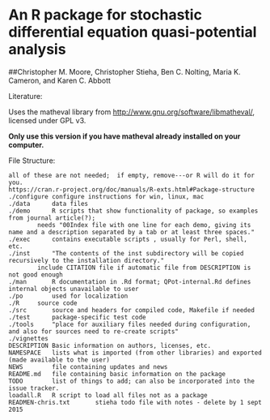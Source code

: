 # An R package for stochastic differential equation quasi-potential analysis

##Christopher M. Moore, Christopher Stieha, Ben C. Nolting, Maria K. Cameron, and Karen C. Abbott

Literature:


Uses the matheval library from http://www.gnu.org/software/libmatheval/, licensed under GPL v3.
 
**Only use this version if you have matheval already installed on your computer.**

 
File Structure:
```
all of these are not needed;  if empty, remove---or R will do it for you.
https://cran.r-project.org/doc/manuals/R-exts.html#Package-structure
./configure	configure instructions for win, linux, mac
./data		data files
./demo		R scripts that show functionality of package, so examples from journal article(?);
		needs "00Index file with one line for each demo, giving its name and a description separated by a tab or at least three spaces."
./exec		contains executable scripts , usually for Perl, shell, etc.
./inst		"The contents of the inst subdirectory will be copied recursively to the installation directory." 
		include CITATION file if automatic file from DESCRIPTION is not good enough
./man		R documentation in .Rd format; QPot-internal.Rd defines internal objects unavailable to user
./po		used for localization
./R		source code
./src		source and headers for compiled code, Makefile if needed
./test		package-specific test code
./tools		"place for auxiliary files needed during configuration, and also for sources need to re-create scripts"
./vignettes
DESCRIPTION	Basic information on authors, licenses, etc.
NAMESPACE	lists what is imported (from other libraries) and exported (made available to the user)
NEWS		file containing updates and news
README.md	file containing basic information on the package
TODO		list of things to add; can also be incorporated into the issue tracker.
loadall.R	R script to load all files not as a package
READMEN-chris.txt		stieha todo file with notes - delete by 1 sept 2015
```



